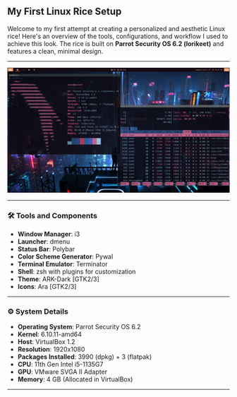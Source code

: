 ## My First Linux Rice Setup

Welcome to my first attempt at creating a personalized and aesthetic Linux rice! Here's an overview of the tools, configurations, and workflow I used to achieve this look. The rice is built on **Parrot Security OS 6.2 (lorikeet)** and features a clean, minimal design.

---

![image](https://github.com/H4ckN3rd/Dotfiles/blob/master/screenshot/ss1.png)

---

### 🛠️ Tools and Components

- **Window Manager**: i3
- **Launcher**: dmenu
- **Status Bar**: Polybar
- **Color Scheme Generator**: Pywal
- **Terminal Emulator**: Terminator
- **Shell**: zsh with plugins for customization
- **Theme**: ARK-Dark [GTK2/3]
- **Icons**: Ara [GTK2/3]

---

### ⚙️ System Details

- **Operating System**: Parrot Security OS 6.2
- **Kernel**: 6.10.11-amd64
- **Host**: VirtualBox 1.2
- **Resolution**: 1920x1080
- **Packages Installed**: 3990 (dpkg) + 3 (flatpak)
- **CPU**: 11th Gen Intel i5-1135G7
- **GPU**: VMware SVGA II Adapter
- **Memory**: 4 GB (Allocated in VirtualBox)

---
